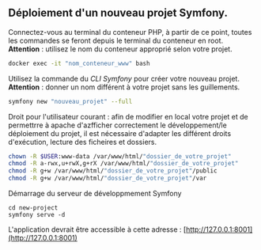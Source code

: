 ## Déploiement d'un nouveau projet Symfony.

Connectez-vous au terminal du conteneur PHP, à partir de ce point, toutes les commandes se feront depuis le terminal du conteneur en root.  
**Attention** : utilisez le nom du conteneur approprié selon votre projet.

```bash
docker exec -it "nom_conteneur_www" bash
```

Utilisez la commande du _CLI Symfony_ pour créer votre nouveau projet. 
**Attention** : donner un nom différent à votre projet sans les guillements.

```bash
symfony new "nouveau_projet" --full
```

Droit pour l'utilisateur courant : afin de modifier en local votre projet et de permettrre à apache d'azfficher correctement le développement/le déploiement du projet, il est nécessaire d'adapter les différent droits d'exécution, lecture des ficheires et dossiers.

```bash
chown -R $USER:www-data /var/www/html/"dossier_de_votre_projet"
chmod -R a-rwx,u+rwX,g+rX /var/www/html/"dossier_de_votre_projet"
chmod -R g+w /var/www/html/"dossier_de_votre_projet"/public
chmod -R g+w /var/www/html/"dossier_de_votre_projet"/var
```
Démarrage du serveur de développmement Symfony

```
cd new-project
symfony serve -d
```

L'application devrait être accessible à cette adresse : [http://127.0.0.1:8001](http://127.0.0.1:8001)
